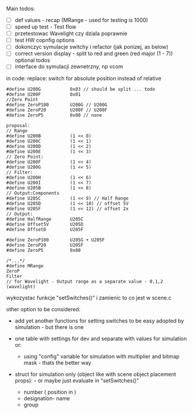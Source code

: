 Main todos:
- [ ] def values - recap (MRange - used for testing is 1000)
- [ ] speed up test - Test flow
- [ ] przetestowac Wavelight czy dziala poprawnie
- [ ] test HW copnfig options
- [ ] dokonczyc symulacje switchy i refactor (jak ponizej, as below)
- [ ] correct version display - split to red and green (red major (1 - 7))
optional todos
- [ ] interface do symulacji zewnetrzny, np vcom

in code:  replace:
switch for absolute position instead of relative 
```
#define U200G           0x03 // should be split ... todo
#define U200F           0x01
//Zero Point
#define ZeroP100        U200G // U200G
#define ZeroP20         U200F // U200F
#define ZeroP5          0x00 // none

proposal:
// Range 
#define U200B           (1 << 0)
#define U200C           (1 << 1)
#define U200D           (1 << 2)
#define U200E           (1 << 3)
// Zero Point:
#define U200F           (1 << 4)
#define U200G           (1 << 5)
// Filter:
#define U200H           (1 << 6)
#define U200I           (1 << 7)
#define U205B           (1 << 8)
// Output:Components
#define U205C           (1 << 9) // Half Range
#define U205D           (1 << 10) // offset 5V
#define U205F           (1 << 12) // offset 2x
// Output:
#define HalfRange       U205C
#define Offset5V        U205D
#define OffsetD         U205F

#define ZeroP100        U205G + U205F
#define ZeroP20         U205F
#define ZeroP5          0x00

/*...*/
#define MRange
ZeroP
Filter
// for Wavelight - Output range as a separate value - 0,1,2 (wavelight)

```
wykozystac funkcje "setSwitches()" i zamienic to co jest w scene.c

other option to be considered:
- add yet another functions for setting switches to be easy adopted by simulation - but there is one
- one table with settings for dev and separate with values for simulation or:
	- using "config" variable for simulation with multiplier and bitmap mask - thats the better way

- struct for simulation only (object like with scene object placement props): - or maybe just evaluate in "setSwitches()"
	- number ( position in )
	- designation- name 
	- group